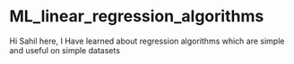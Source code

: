 # ML_linear_regression_algorithms
Hi Sahil here, I Have learned about regression algorithms which are simple and useful on simple datasets
